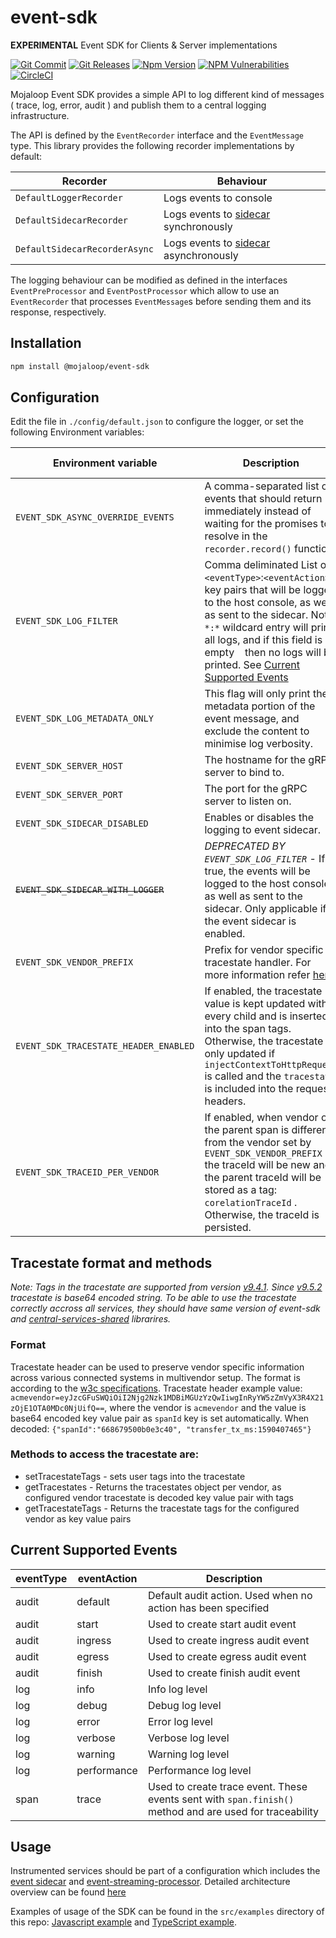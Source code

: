# event-sdk

**EXPERIMENTAL** Event SDK for Clients &amp; Server implementations


[![Git Commit](https://img.shields.io/github/last-commit/mojaloop/event-sdk.svg?style=flat)](https://github.com/mojaloop/event-sdk/commits/master)
[![Git Releases](https://img.shields.io/github/release/mojaloop/event-sdk.svg?style=flat)](https://github.com/mojaloop/event-sdk/releases)
[![Npm Version](https://img.shields.io/npm/v/@mojaloop/event-sdk.svg?style=flat)](https://www.npmjs.com/package/@mojaloop/event-sdk)
[![NPM Vulnerabilities](https://img.shields.io/snyk/vulnerabilities/npm/@mojaloop/event-sdk.svg?style=flat)](https://www.npmjs.com/package/@mojaloop/event-sdk)
[![CircleCI](https://circleci.com/gh/mojaloop/event-sdk.svg?style=svg)](https://circleci.com/gh/mojaloop/event-sdk)

Mojaloop Event SDK provides a simple API to log different kind of messages ( trace, log, error, audit ) and publish them to a central logging infrastructure. 

The API is defined by the `EventRecorder` interface and the `EventMessage` type.
This library provides the following recorder implementations by default:

| Recorder | Behaviour |
| - | - |
| `DefaultLoggerRecorder` | Logs events to console | 
| `DefaultSidecarRecorder` | Logs events to [sidecar](https://github.com/mojaloop/event-sidecar) synchronously | 
| `DefaultSidecarRecorderAsync` | Logs events to [sidecar](https://github.com/mojaloop/event-sidecar) asynchronously |

The logging behaviour can be modified as defined in the interfaces `EventPreProcessor` and `EventPostProcessor` which allow to use an `EventRecorder` that processes `EventMessage`s before sending them and its response, respectively.

## Installation

```bash
npm install @mojaloop/event-sdk
```

## Configuration

Edit the file in `./config/default.json` to configure the logger, or set the following Environment variables:

| Environment variable | Description | Default | Available Values |
| --- | --- | --- | --- |
| `EVENT_SDK_ASYNC_OVERRIDE_EVENTS` | A comma-separated list of events that should return immediately instead of waiting for the promises to resolve in the `recorder.record()` function. | `''` | Any combination of: `log,audit,trace` |
|`EVENT_SDK_LOG_FILTER` | Comma deliminated List of `<eventType>`:`<eventAction>` key pairs that will be logged to the host console, as well as sent to the sidecar. Note `*:*` wildcard entry will print all logs, and if this field is empty ` ` then no logs will be printed. See [Current Supported Events](#current-supported-events) | `audit:*`, `log:info`, `log:error`, `log:warning` | `audit:*`, `log:info`, `log:error` |
|`EVENT_SDK_LOG_METADATA_ONLY` | This flag will only print the metadata portion of the event message, and exclude the content to minimise log verbosity. | `false` | `true`, `false` |
| `EVENT_SDK_SERVER_HOST` | The hostname for the gRPC server to bind to. | `localhost` | Any valid hostname |
| `EVENT_SDK_SERVER_PORT` | The port for the gRPC server to listen on. | `50055` | Any valid port value |
| `EVENT_SDK_SIDECAR_DISABLED` | Enables or disables the logging to event sidecar. | `true` | `true`, `false` |
| ~~`EVENT_SDK_SIDECAR_WITH_LOGGER`~~ | _DEPRECATED BY `EVENT_SDK_LOG_FILTER`_ - If true, the events will be logged to the host console, as well as sent to the sidecar. Only applicable if the event sidecar is enabled. | `false` | `true`, `false` |
| `EVENT_SDK_VENDOR_PREFIX` | Prefix for vendor specific tracestate handler. For more information refer [here](#tracestate-format-and-methods) | `acmevendor` | Any string |
| `EVENT_SDK_TRACESTATE_HEADER_ENABLED` | If enabled, the tracestate value is kept updated with every child and is inserted into the span tags. Otherwise, the tracestate is only updated if `injectContextToHttpRequest` is called and the `tracestate` is included into the request headers. | `false` | `true`, `false` |
| `EVENT_SDK_TRACEID_PER_VENDOR` | If enabled, when vendor of the parent span is different from the vendor set by `EVENT_SDK_VENDOR_PREFIX` the traceId will be new and the parent traceId will be stored as a tag: `corelationTraceId` . Otherwise, the traceId is persisted. | `false` | `true`, `false` |

## Tracestate format and methods
_Note: Tags in the tracestate are supported from version [v9.4.1](https://github.com/mojaloop/event-sdk/releases/tag/v9.4.1). Since [v9.5.2](https://github.com/mojaloop/event-sdk/releases/tag/v9.5.2) tracestate is base64 encoded string. To be able to use the tracestate correctly accross all services, they should have same version of event-sdk and [central-services-shared](https://github.com/mojaloop/central-services-shared) librarires._

### Format
Tracestate header can be used to preserve vendor specific information across various connected systems in multivendor setup. The  format is according to the [w3c specifications](https://github.com/w3c/trace-context/blob/master/spec/20-http_header_format.md#tracestate-header).
Tracestate header example value: `acmevendor=eyJzcGFuSWQiOiI2Njg2Nzk1MDBiMGUzYzQwIiwgInRyYW5zZmVyX3R4X21zOjE1OTA0MDc0NjUifQ==`, where the vendor is `acmevendor` and the value is base64 encoded key value pair as `spanId` key is set automatically. When decoded:  `{"spanId":"668679500b0e3c40", "transfer_tx_ms:1590407465"}`

### Methods to access the tracestate are:
* setTracestateTags - sets user tags into the tracestate
* getTracestates - Returns the tracestates object per vendor, as configured vendor tracestate is decoded key value pair with tags
* getTracestateTags - Returns the tracestate tags for the configured vendor as key value pairs


## Current Supported Events

| eventType | eventAction | Description |
| --- | --- | --- |
| audit | default | Default audit action. Used when no action has been specified |
| audit | start | Used to create start audit event |
| audit | ingress | Used to create ingress audit event |
| audit | egress | Used to create egress audit event |
| audit | finish | Used to create finish audit event |
| log | info | Info log level |
| log | debug | Debug log level |
| log | error | Error log level |
| log | verbose | Verbose log level |
| log | warning | Warning log level |
| log | performance | Performance log level |
| span | trace | Used to create trace event. These events sent with `span.finish()` method and are used for traceability |

## Usage

Instrumented services should be part of a configuration which includes the [event sidecar](https://github.com/mojaloop/event-sidecar) and [event-streaming-processor](https://github.com/mojaloop/event-streaming-processor). Detailed architecture overview can be found [here](https://docs.mojaloop.io/documentation/mojaloop-technical-overview/event-framework/)

Examples of usage of the SDK can be found in the `src/examples` directory of this repo: [Javascript example](src/examples/js_app.js) and [TypeScript example](src/examples/ts_app.ts).

